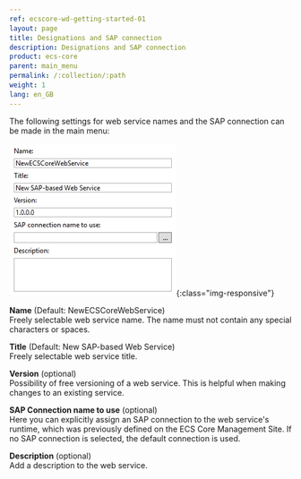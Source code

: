 ```yaml
---
ref: ecscore-wd-getting-started-01
layout: page
title: Designations and SAP connection
description: Designations and SAP connection
product: ecs-core
parent: main_menu
permalink: /:collection/:path
weight: 1
lang: en_GB
---
```


The following settings for web service names and the SAP connection can be made in the main menu:

![WSD-16](/img/content/ecscore-wsd_16.jpg){:class="img-responsive"}

**Name** (Default: NewECSCoreWebService) <br>
Freely selectable web service name. The name must not contain any special characters or spaces.

**Title** (Default: New SAP-based Web Service) <br>
Freely selectable web service title. 

**Version** (optional) <br>
Possibility of free versioning of a web service. This is helpful when making changes to an existing service.

**SAP Connection name to use** (optional) <br>
Here you can explicitly assign an SAP connection to the web service's runtime, which was previously defined on the ECS Core Management Site. If no SAP connection is selected, the default connection is used.   

**Description** (optional) <br>
Add a description to the web service.



       

  